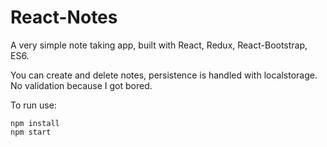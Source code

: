# React-Notes

A very simple note taking app, built with React, Redux, React-Bootstrap, ES6.

You can create and delete notes, persistence is handled with localstorage. No validation because I got bored.

To run use:

    npm install
    npm start